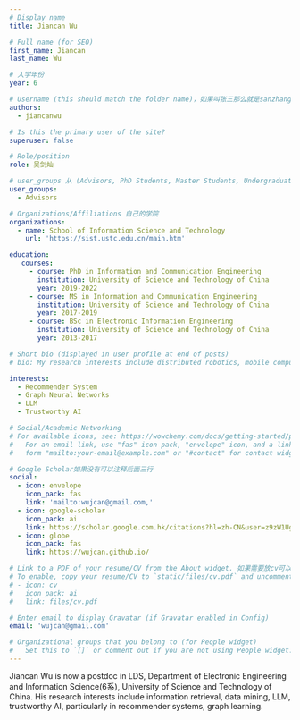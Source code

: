 ```yaml
---
# Display name
title: Jiancan Wu

# Full name (for SEO)
first_name: Jiancan
last_name: Wu

# 入学年份
year: 6

# Username (this should match the folder name)，如果叫张三那么就是sanzhang
authors:
  - jiancanwu

# Is this the primary user of the site? 
superuser: false

# Role/position 
role: 吴剑灿

# user_groups 从 (Advisors, PhD Students, Master Students, Undergraduate) 从这四个里面选
user_groups:
  - Advisors

# Organizations/Affiliations 自己的学院
organizations:
  - name: School of Information Science and Technology
    url: 'https://sist.ustc.edu.cn/main.htm'

education:
   courses:
     - course: PhD in Information and Communication Engineering
       institution: University of Science and Technology of China
       year: 2019-2022
     - course: MS in Information and Communication Engineering
       institution: University of Science and Technology of China
       year: 2017-2019
     - course: BSc in Electronic Information Engineering
       institution: University of Science and Technology of China
       year: 2013-2017

# Short bio (displayed in user profile at end of posts)
# bio: My research interests include distributed robotics, mobile computing and programmable matter.

interests:
  - Recommender System
  - Graph Neural Networks
  - LLM
  - Trustworthy AI

# Social/Academic Networking
# For available icons, see: https://wowchemy.com/docs/getting-started/page-builder/#icons
#   For an email link, use "fas" icon pack, "envelope" icon, and a link in the
#   form "mailto:your-email@example.com" or "#contact" for contact widget.

# Google Scholar如果没有可以注释后面三行
social:
  - icon: envelope
    icon_pack: fas
    link: 'mailto:wujcan@gmail.com,'
  - icon: google-scholar
    icon_pack: ai
    link: https://scholar.google.com.hk/citations?hl=zh-CN&user=z9zW1UgAAAAJ
  - icon: globe
    icon_pack: fas
    link: https://wujcan.github.io/

# Link to a PDF of your resume/CV from the About widget. 如果需要放cv可以发给我
# To enable, copy your resume/CV to `static/files/cv.pdf` and uncomment the lines below.
# - icon: cv
#   icon_pack: ai
#   link: files/cv.pdf

# Enter email to display Gravatar (if Gravatar enabled in Config)
email: 'wujcan@gmail.com'

# Organizational groups that you belong to (for People widget)
#   Set this to `[]` or comment out if you are not using People widget.
---
```


Jiancan Wu is now a postdoc in LDS, Department of Electronic Engineering and Information Science(6系), University of Science and Technology of China. His research interests include information retrieval, data mining, LLM, trustworthy AI, particularly in recommender systems, graph learning.
